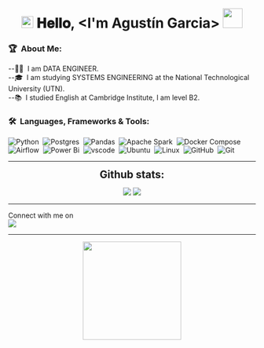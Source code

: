 <h1 align="center">
  <a target="_blank">
    <img src="https://github.com/JayantGoel001/JayantGoel001/blob/master/GIF/Earth.gif" width="24px" style="max-width:100%;">
  </a>
  𝐇𝐞𝐥𝐥𝐨, &lt;I'm Agustín Garcia&gt;
  <a target="_blank">
    <img src="https://github.com/JayantGoel001/JayantGoel001/blob/master/GIF/Hi.gif" width="40px" />
  </a>
</h1>

### 🏆 &nbsp;About Me:

--👨‍💻 &nbsp;I am DATA ENGINEER.\
--🎓 &nbsp;I am studying SYSTEMS ENGINEERING at the National Technological University (UTN).\
--📚 &nbsp;I studied English at Cambridge Institute, I am level B2.

### 🛠 &nbsp;Languages, Frameworks & Tools:

![Python](https://img.shields.io/badge/Python-FFD43B?style=for-the-badge&logo=python&logoColor=darkgreen)&nbsp;
![Postgres](https://img.shields.io/badge/postgreSQL-4169E1.svg?style=for-the-badge&logo=postgresql&logoColor=white)&nbsp;
![Pandas](https://img.shields.io/badge/pandas%20-%23150458.svg?&style=for-the-badge&logo=pandas&logoColor=white)&nbsp;
![Apache Spark](https://img.shields.io/badge/apachespark%20-%23E25A1C.svg?&style=for-the-badge&logo=Apache-Spark&logoColor=white)&nbsp;
![Docker Compose](https://img.shields.io/badge/docker%20-%230db7ed.svg?&style=for-the-badge&logo=docker&logoColor=white)&nbsp;
![Airflow](https://img.shields.io/badge/Apache%20Airflow-017CEE?style=for-the-badge&logo=Apache%20Airflow&logoColor=white)&nbsp;
![Power Bi](https://img.shields.io/badge/power_bi-F2C811?style=for-the-badge&logo=powerbi&logoColor=black)&nbsp;
![vscode](https://img.shields.io/badge/vscode-007ACC.svg?style=for-the-badge&logo=visualstudiocode&logoColor=white)&nbsp;
![Ubuntu](https://img.shields.io/badge/Ubuntu-E95420?style=for-the-badge&logo=ubuntu&logoColor=white)&nbsp;
![Linux](https://img.shields.io/badge/Linux-FCC624?style=for-the-badge&logo=linux&logoColor=black)&nbsp;
![GitHub](https://img.shields.io/badge/github-%23121011.svg?style=for-the-badge&logo=github&logoColor=white)&nbsp;
![Git](https://img.shields.io/badge/git-%23F05033.svg?style=for-the-badge&logo=git&logoColor=white)&nbsp;






----

<div align="center">
<h2 align="center" style="margin: 5px 10px;">Github stats:</h2> 

[![](https://github-readme-stats.vercel.app/api?username=agustingarcia32&show_icons=true&theme=tokyonight&hide_border=true&locale=en)](https://github.com/agustingarcia32)
[![](https://github-readme-streak-stats.herokuapp.com/?user=agustingarcia32&theme=material-palenight)](https://github.com/Elanza-48)
</div>

----



<p>Connect with me on
<br>	
<a target="_blank" href="https://www.linkedin.com/in/agust%C3%ADn-garcia-5808022a0/"><img src="https://img.shields.io/badge/-LinkedIn-0077B5?style=for-the-badge&logo=Linkedin&logoColor=white"></img></a>
<br>
</p>








----

<p align='center'>
<img src="https://media.giphy.com/media/TEnXkcsHrP4YedChhA/giphy.gif" width="200" height="200" frameBorder="0" class="giphy-embed" allowFullScreen></img></p>

<p align="left">
<a href="https://www.cprogramming.com/" target="_blank"> <img
